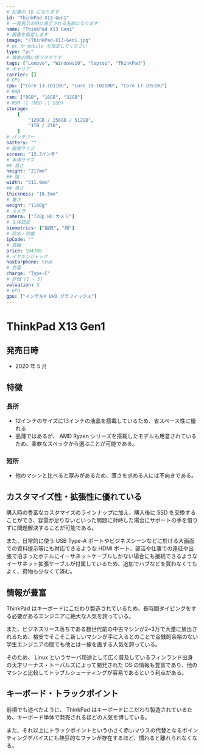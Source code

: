 ```yaml
---
# 記事の ID になります
id: "ThinkPad-X13-Gen1"
# 一覧表示の時に表示される名前になります
name: "ThinkPad X13 Gen1"
# 画像を指定します
image: "/ThinkPad-X13-Gen1.jpg"
# pc か mobile を指定してください
type: "pc"
# 検索の際に使うタグです
tags: ["Lenovo", "Windows10", "laptop", "ThinkPad"]
# キャリア
carrier: []
# CPU
cpu: ["Core i3-10110U", "Core i5-10210U", "Core i7-10510U"]
# RAM
ram: ["8GB", "16GB", "32GB"]
# ROM || (HDD || SSD)
storage:
    [
        "128GB / 256GB / 512GB",
        "1TB / 2TB",
    ]
# バッテリー
battery: ""
# 画面サイズ
screen: "13.3インチ"
# 本体サイズ
## 高さ
height: "217mm"
## 幅
width: "311.9mm"
## 厚さ
thickness: "16.5mm"
# 重さ
weight: "1180g"
# カメラ
camera: ["720p HD カメラ"]
# 生体認証
biometrics: ["指紋", "顔"]
# 防水・防塵
ipCode: ""
# 価格
price: 104786
# イヤホンジャック
hasEarphone: true
# 充電
charge: "Type-C"
# 評価 (1 ~ 5)
valuation: 3
# GPU
gpu: ["インテル® UHD グラフィックス"]
---
```


# ThinkPad X13 Gen1

## 発売日時

- 2020 年 5 月

## 特徴

### 長所

- 12インチのサイズに13インチの液晶を搭載しているため、省スペース性に優れる
- 品薄ではあるが、 AMD Ryzen シリーズを搭載したモデルも用意されているため、柔軟なスペックから選ぶことが可能である。

### 短所

- 他のマシンと比べると厚みがあるため、薄さを求める人には不向きである。

## カスタマイズ性・拡張性に優れている

購入時の豊富なカスタマイズのラインナップに加え、購入後に SSD を交換することができ、容量が足りないといった問題に対峙した場合にサポートの手を借りずに問題解決することが可能である。  
  
また、日常的に使う USB Type-A ポートやビジネスシーンなどに於ける大画面での資料提示等にも対応できるような HDMI ポート、部活や仕事での遠征や出張で泊まったホテルにイーサネットケーブルしかない場合にも接続できるようなイーサネット拡張ケーブルが付属しているため、追加でハブなどを買わなくてもよく、荷物も少なくて済む。

## 情報が豊富

ThinkPad はキーボードにこだわり製造されているため、長時間タイピングをする必要があるエンジニアに絶大な人気を誇っている。  
  
また、ビジネスリース落ちである数世代前の中古マシンが2~3万で大量に放出されるため、格安でそこそこ新しいマシンが手に入るとのことで金銭的余裕のない学生エンジニアの間でも他とは一線を画する人気を誇っている。  

そのため、 Linux というサーバ用途として広く普及しているフィンランド出身の天才リーナス・トーバルズによって開発された OS の情報も豊富であり、他のマシンと比較してトラブルシューティングが容易であるという利点がある。

## キーボード・トラックポイント

前項でも述べたように、 ThinkPad はキーボードにこだわり製造されているため、キーボード単体で発売されるほどの人気を博している。  
  
また、それ以上にトラックポイントという小さく赤いマウスの代替となるポインティングデバイスにも熱狂的なファンが存在するほど、慣れると離れられなくなる。
